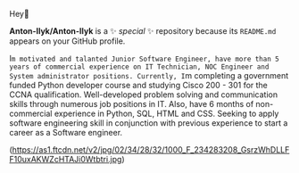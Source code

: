 Hey👋

**Anton-Ilyk/Anton-Ilyk** is a ✨ _special_ ✨ repository because its `README.md` appears on your GitHub profile.

I`m motivated and talanted Junior Software Engineer, have more than 5 years of commercial experience on IT Technician, NOC Engineer and System administrator positions.
Currently, I`m completing a government funded Python developer course and studying Cisco 200 - 301 for the CCNA qualification. 
Well-developed problem solving and communication skills through numerous job positions in IT.
Also, have 6 months of non-commercial experience in Python, SQL, HTML and CSS. 
Seeking to apply software engineering skill in conjunction with previous experience to start a career as a Software engineer.

(https://as1.ftcdn.net/v2/jpg/02/34/28/32/1000_F_234283208_GsrzWhDLLFF10uxAKWZcHTAJi0Wtbtri.jpg)
